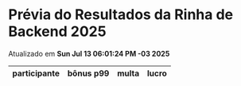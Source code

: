 # Prévia do Resultados da Rinha de Backend 2025
Atualizado em **Sun Jul 13 06:01:24 PM -03 2025**


| participante | bônus p99 | multa | lucro |
| -- | -- | -- | -- |
